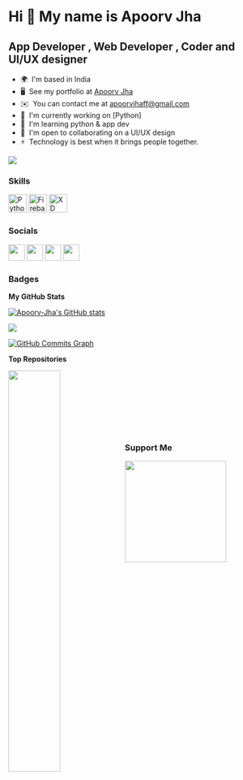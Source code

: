 Hi 👋 My name is Apoorv Jha
===========================

App Developer , Web Developer , Coder and UI/UX designer
--------------------------------------------------------

* 🌍  I'm based in India
* 🖥️  See my portfolio at [Apoorv Jha](https://apoorvjha.dorik.io/)
* ✉️  You can contact me at [apoorvjhaff@gmail.com](mailto:apoorvjhaff@gmail.com)
* 🚀  I'm currently working on [Python]
* 🧠  I'm learning python & app dev
* 🤝  I'm open to collaborating on a UI/UX design
* ⚡  Technology is best when it brings people together.

<a href="https://www.github.com/Apoorv-Jha" target="_blank" rel="noreferrer"><img
src="https://img.shields.io/github/followers/Apoorv-Jha?logo=github&style=for-the-badge&color=0891b2&labelColor=1c1917" /></a>

### Skills

<p align="left">
<a href="https://www.python.org/" target="_blank" rel="noreferrer"><img src="https://raw.githubusercontent.com/danielcranney/readme-generator/main/public/icons/skills/python-colored.svg" width="36" height="36" alt="Python" /></a>
<a href="https://firebase.google.com/" target="_blank" rel="noreferrer"><img src="https://raw.githubusercontent.com/danielcranney/readme-generator/main/public/icons/skills/firebase-colored.svg" width="36" height="36" alt="Firebase" /></a>
<a href="https://www.adobe.com/uk/products/xd.html" target="_blank" rel="noreferrer"><img src="https://raw.githubusercontent.com/danielcranney/readme-generator/main/public/icons/skills/xd-colored.svg" width="36" height="36" alt="XD" /></a>
</p>


### Socials

<p align="left"> <a href="https://discord.com/users/Apoorv#9719" target="_blank" rel="noreferrer"><img src="https://raw.githubusercontent.com/danielcranney/readme-generator/main/public/icons/socials/discord.svg" width="32" height="32" /></a> <a href="https://www.github.com/Apoorv-Jha" target="_blank" rel="noreferrer"><img src="https://raw.githubusercontent.com/danielcranney/readme-generator/main/public/icons/socials/github.svg" width="32" height="32" /></a> <a href="http://www.instagram.com/official.apoorvjha/" target="_blank" rel="noreferrer"><img src="https://raw.githubusercontent.com/danielcranney/readme-generator/main/public/icons/socials/instagram.svg" width="32" height="32" /></a> <a href="https://www.youtube.com/channel/UC6oYT4qPxSjugoiYjwpOsYA" target="_blank" rel="noreferrer"><img src="https://raw.githubusercontent.com/danielcranney/readme-generator/main/public/icons/socials/youtube.svg" width="32" height="32" /></a></p>

### Badges

<b>My GitHub Stats</b>

<a href="http://www.github.com/Apoorv-Jha"><img src="https://github-readme-stats.vercel.app/api?username=Apoorv-Jha&show_icons=true&hide=&count_private=true&title_color=0891b2&text_color=ffffff&icon_color=0891b2&bg_color=1c1917&hide_border=true&show_icons=true" alt="Apoorv-Jha's GitHub stats" /></a>

<a href="http://www.github.com/Apoorv-Jha"><img src="https://github-readme-streak-stats.herokuapp.com/?user=Apoorv-Jha&stroke=ffffff&background=1c1917&ring=0891b2&fire=0891b2&currStreakNum=ffffff&currStreakLabel=0891b2&sideNums=ffffff&sideLabels=ffffff&dates=ffffff&hide_border=true" /></a>

<a href="http://www.github.com/Apoorv-Jha"><img src="https://activity-graph.herokuapp.com/graph?username=Apoorv-Jha&bg_color=1c1917&color=ffffff&line=0891b2&point=ffffff&area_color=1c1917&area=true&hide_border=true&custom_title=GitHub%20Commits%20Graph" alt="GitHub Commits Graph" /></a>

<b>Top Repositories</b>

<div width="100%" align="center"><a href="https://github.com/Apoorv-Jha/waternotification" align="left"><img align="left" width="45%" src="https://github-readme-stats.vercel.app/api/pin/?username=Apoorv-Jha&repo=waternotification&title_color=0891b2&text_color=ffffff&icon_color=0891b2&bg_color=1c1917&hide_border=true&locale=en" /></a></div><br /><br /><br /><br /><br /><br /><br />

### Support Me

<a href="https://www.buymeacoffee.com/apoorvjhafF"><img src="https://cdn.buymeacoffee.com/buttons/v2/default-yellow.png" width="200" /></a>

